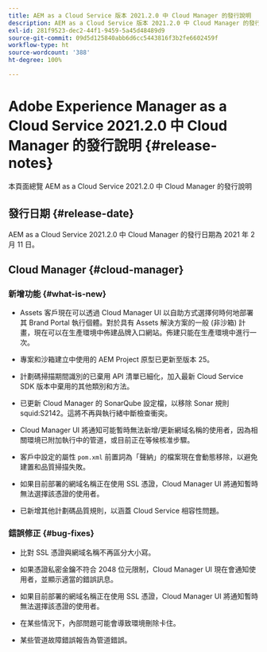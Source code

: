 ```yaml
---
title: AEM as a Cloud Service 版本 2021.2.0 中 Cloud Manager 的發行說明
description: AEM as a Cloud Service 版本 2021.2.0 中 Cloud Manager 的發行說明
exl-id: 281f9523-dec2-44f1-9459-5a45d48489d9
source-git-commit: 09d5d125840abb6d6cc5443816f3b2fe6602459f
workflow-type: ht
source-wordcount: '388'
ht-degree: 100%

---
```


# Adobe Experience Manager as a Cloud Service 2021.2.0 中 Cloud Manager 的發行說明 {#release-notes}

本頁面總覽 AEM as a Cloud Service 2021.2.0 中 Cloud Manager 的發行說明

## 發行日期 {#release-date}

AEM as a Cloud Service 2021.2.0 中 Cloud Manager 的發行日期為 2021 年 2 月 11 日。

## Cloud Manager {#cloud-manager}

### 新增功能 {#what-is-new}

* Assets 客戶現在可以透過 Cloud Manager UI 以自助方式選擇何時何地部署其 Brand Portal 執行個體。對於具有 Assets 解決方案的一般 (非沙箱) 計畫，現在可以在生產環境中佈建品牌入口網站。佈建只能在生產環境中進行一次。

* 專案和沙箱建立中使用的 AEM Project 原型已更新至版本 25。

* 計劃碼掃描期間識別的已棄用 API 清單已細化，加入最新 Cloud Service SDK 版本中棄用的其他類別和方法。

* 已更新 Cloud Manager 的 SonarQube 設定檔，以移除 Sonar 規則 squid:S2142。這將不再與執行緒中斷檢查衝突。

* Cloud Manager UI 將通知可能暫時無法新增/更新網域名稱的使用者，因為相關環境已附加執行中的管道，或目前正在等候核准步驟。

* 客戶中設定的屬性 `pom.xml` 前置詞為「聲納」的檔案現在會動態移除，以避免建置和品質掃描失敗。

* 如果目前部署的網域名稱正在使用 SSL 憑證，Cloud Manager UI 將通知暫時無法選擇該憑證的使用者。

* 已新增其他計劃碼品質規則，以涵蓋 Cloud Service 相容性問題。

### 錯誤修正  {#bug-fixes}

* 比對 SSL 憑證與網域名稱不再區分大小寫。

* 如果憑證私密金鑰不符合 2048 位元限制，Cloud Manager UI 現在會通知使用者，並顯示適當的錯誤訊息。

* 如果目前部署的網域名稱正在使用 SSL 憑證，Cloud Manager UI 將通知暫時無法選擇該憑證的使用者。

* 在某些情況下，內部問題可能會導致環境刪除卡住。

* 某些管道故障錯誤報告為管道錯誤。
